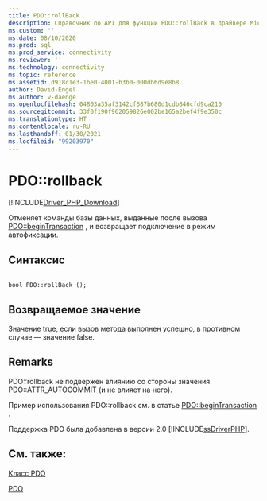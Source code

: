 ```yaml
---
title: PDO::rollBack
description: Справочник по API для функции PDO::rollBack в драйвере Microsoft PDO_SQLSRV для PHP для SQL Server.
ms.custom: ''
ms.date: 08/10/2020
ms.prod: sql
ms.prod_service: connectivity
ms.reviewer: ''
ms.technology: connectivity
ms.topic: reference
ms.assetid: d918c1e3-1be0-4001-b3b0-000db6d9e8b8
author: David-Engel
ms.author: v-daenge
ms.openlocfilehash: 04803a35af3142cf687b680d1cdb846cfd9ca210
ms.sourcegitcommit: 33f0f190f962059826e002be165a2bef4f9e350c
ms.translationtype: HT
ms.contentlocale: ru-RU
ms.lasthandoff: 01/30/2021
ms.locfileid: "99203970"
---
```

# <a name="pdorollback"></a>PDO::rollback
[!INCLUDE[Driver_PHP_Download](../../includes/driver_php_download.md)]

Отменяет команды базы данных, выданные после вызова [PDO::beginTransaction](../../connect/php/pdo-begintransaction.md) , и возвращает подключение в режим автофиксации.  
  
## <a name="syntax"></a>Синтаксис  
  
```  
  
bool PDO::rollBack ();  
```  
  
## <a name="return-value"></a>Возвращаемое значение  
Значение true, если вызов метода выполнен успешно, в противном случае — значение false.  
  
## <a name="remarks"></a>Remarks  
PDO::rollback не подвержен влиянию со стороны значения PDO::ATTR_AUTOCOMMIT (и не влияет на него).  
  
Пример использования PDO::rollback см. в статье [PDO::beginTransaction](../../connect/php/pdo-begintransaction.md) .  
  
Поддержка PDO была добавлена в версии 2.0 [!INCLUDE[ssDriverPHP](../../includes/ssdriverphp_md.md)].  
  
## <a name="see-also"></a>См. также:  
[Класс PDO](../../connect/php/pdo-class.md)

[PDO](https://php.net/manual/book.pdo.php)  
  

